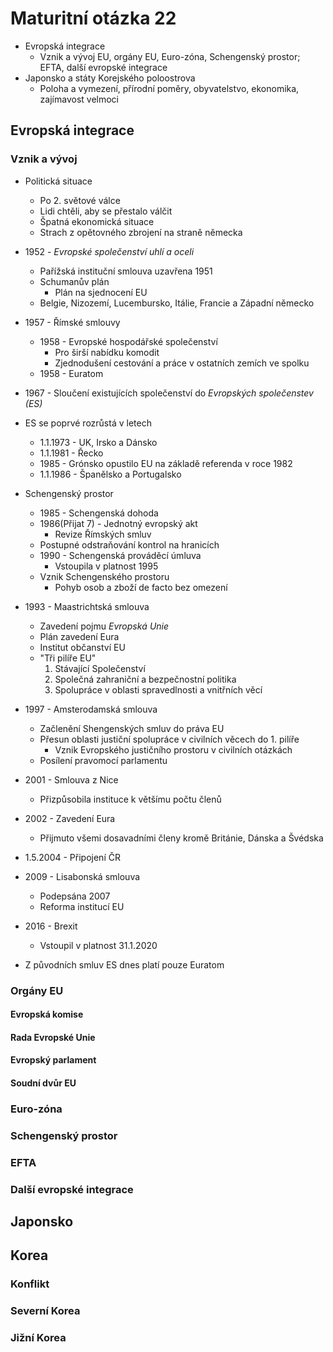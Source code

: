 # Maturitní otázka 22
- Evropská integrace
	- Vznik a vývoj EU, orgány EU, Euro-zóna, Schengenský prostor; EFTA, další evropské integrace
- Japonsko a státy Korejského poloostrova
	- Poloha a vymezení, přírodní poměry, obyvatelstvo, ekonomika, zajímavost velmoci

## Evropská integrace
### Vznik a vývoj
- Politická situace
	- Po 2. světové válce
	- Lidi chtěli, aby se přestalo válčit
	- Špatná ekonomická situace
	- Strach z opětovného zbrojení na straně německa

- 1952 - *Evropské společenství uhlí a oceli*
	- Pařížská instituční smlouva uzavřena 1951
	- Schumanův plán
		- Plán na sjednocení EU
	- Belgie, Nizozemí, Lucembursko, Itálie, Francie a Západní německo

- 1957 - Římské smlouvy
	- 1958 - Evropské hospodářské společenství
		- Pro širší nabídku komodit
		- Zjednodušení cestování a práce v ostatních zemích ve spolku
	- 1958 - Euratom

- 1967 - Sloučení existujících společenství do *Evropských společenstev (ES)*

- ES se poprvé rozrůstá v letech
	- 1.1.1973 - UK, Irsko a Dánsko
	- 1.1.1981 - Řecko
	- 1985 - Grónsko opustilo EU na základě referenda v roce 1982
	- 1.1.1986 - Španělsko a Portugalsko

- Schengenský prostor
	- 1985 - Schengenská dohoda
	- 1986(Přijat 7) - Jednotný evropský akt
		- Revize Římských smluv
	- Postupné odstraňování kontrol na hranicích
	- 1990 - Schengenská prováděcí úmluva
		- Vstoupila v platnost 1995
	- Vznik Schengenského prostoru
		- Pohyb osob a zboží de facto bez omezení

- 1993 - Maastrichtská smlouva
	- Zavedení pojmu *Evropská Unie*
	- Plán zavedení Eura
	- Institut občanství EU
	- "Tři pilíře EU"
		1. Stávající Společenství
		2. Společná zahraniční a bezpečnostní politika
		3. Spolupráce v oblasti spravedlnosti a vnitřních věcí

- 1997 - Amsterodamská smlouva
	- Začlenění Shengenských smluv do práva EU
	- Přesun oblasti justiční spolupráce v civilních věcech do 1. pilíře
		- Vznik Evropského justičního prostoru v civilních otázkách
	- Posílení pravomocí parlamentu

- 2001 - Smlouva z Nice
	- Přizpůsobila instituce k většímu počtu členů

- 2002 - Zavedení Eura
	- Přijmuto všemi dosavadními členy kromě Británie, Dánska a Švédska

- 1.5.2004 - Připojení ČR

- 2009 - Lisabonská smlouva
	- Podepsána 2007
	- Reforma institucí EU

- 2016 - Brexit
	- Vstoupil v platnost 31.1.2020

- Z původních smluv ES dnes platí pouze Euratom

### Orgány EU
#### Evropská komise
#### Rada Evropské Unie
#### Evropský parlament
#### Soudní dvůr EU

### Euro-zóna
### Schengenský prostor
### EFTA
### Další evropské integrace


## Japonsko
## Korea
### Konflikt
### Severní Korea
### Jižní Korea
